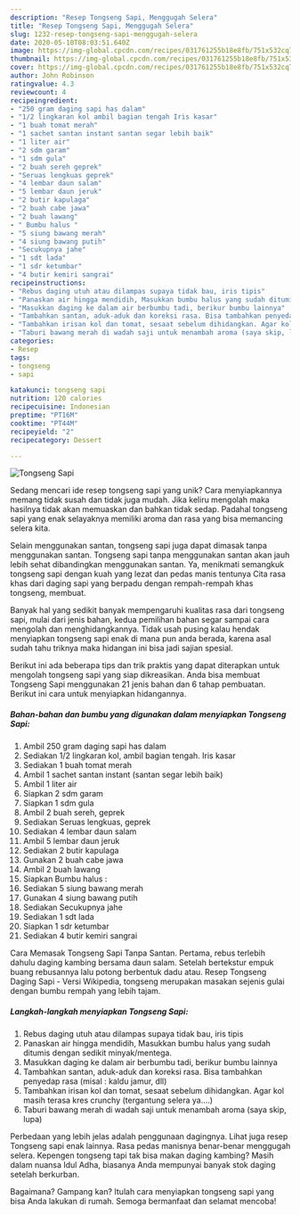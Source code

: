 ```yaml
---
description: "Resep Tongseng Sapi, Menggugah Selera"
title: "Resep Tongseng Sapi, Menggugah Selera"
slug: 1232-resep-tongseng-sapi-menggugah-selera
date: 2020-05-10T08:03:51.640Z
image: https://img-global.cpcdn.com/recipes/031761255b18e8fb/751x532cq70/tongseng-sapi-foto-resep-utama.jpg
thumbnail: https://img-global.cpcdn.com/recipes/031761255b18e8fb/751x532cq70/tongseng-sapi-foto-resep-utama.jpg
cover: https://img-global.cpcdn.com/recipes/031761255b18e8fb/751x532cq70/tongseng-sapi-foto-resep-utama.jpg
author: John Robinson
ratingvalue: 4.3
reviewcount: 4
recipeingredient:
- "250 gram daging sapi has dalam"
- "1/2 lingkaran kol ambil bagian tengah Iris kasar"
- "1 buah tomat merah"
- "1 sachet santan instant santan segar lebih baik"
- "1 liter air"
- "2 sdm garam"
- "1 sdm gula"
- "2 buah sereh geprek"
- "Seruas lengkuas geprek"
- "4 lembar daun salam"
- "5 lembar daun jeruk"
- "2 butir kapulaga"
- "2 buah cabe jawa"
- "2 buah lawang"
- " Bumbu halus "
- "5 siung bawang merah"
- "4 siung bawang putih"
- "Secukupnya jahe"
- "1 sdt lada"
- "1 sdr ketumbar"
- "4 butir kemiri sangrai"
recipeinstructions:
- "Rebus daging utuh atau dilampas supaya tidak bau, iris tipis"
- "Panaskan air hingga mendidih, Masukkan bumbu halus yang sudah ditumis dengan sedikit minyak/mentega."
- "Masukkan daging ke dalam air berbumbu tadi, berikur bumbu lainnya"
- "Tambahkan santan, aduk-aduk dan koreksi rasa. Bisa tambahkan penyedap rasa (misal : kaldu jamur, dll)"
- "Tambahkan irisan kol dan tomat, sesaat sebelum dihidangkan. Agar kol masih terasa kres crunchy (tergantung selera ya....)"
- "Taburi bawang merah di wadah saji untuk menambah aroma (saya skip, lupa)"
categories:
- Resep
tags:
- tongseng
- sapi

katakunci: tongseng sapi 
nutrition: 120 calories
recipecuisine: Indonesian
preptime: "PT16M"
cooktime: "PT44M"
recipeyield: "2"
recipecategory: Dessert

---
```



![Tongseng Sapi](https://img-global.cpcdn.com/recipes/031761255b18e8fb/751x532cq70/tongseng-sapi-foto-resep-utama.jpg)

Sedang mencari ide resep tongseng sapi yang unik? Cara menyiapkannya memang tidak susah dan tidak juga mudah. Jika keliru mengolah maka hasilnya tidak akan memuaskan dan bahkan tidak sedap. Padahal tongseng sapi yang enak selayaknya memiliki aroma dan rasa yang bisa memancing selera kita.

Selain menggunakan santan, tongseng sapi juga dapat dimasak tanpa menggunakan santan. Tongseng sapi tanpa menggunakan santan akan jauh lebih sehat dibandingkan menggunakan santan. Ya, menikmati semangkuk tongseng sapi dengan kuah yang lezat dan pedas manis tentunya Cita rasa khas dari daging sapi yang berpadu dengan rempah-rempah khas tongseng, membuat.

Banyak hal yang sedikit banyak mempengaruhi kualitas rasa dari tongseng sapi, mulai dari jenis bahan, kedua pemilihan bahan segar sampai cara mengolah dan menghidangkannya. Tidak usah pusing kalau hendak menyiapkan tongseng sapi enak di mana pun anda berada, karena asal sudah tahu triknya maka hidangan ini bisa jadi sajian spesial.


Berikut ini ada beberapa tips dan trik praktis yang dapat diterapkan untuk mengolah tongseng sapi yang siap dikreasikan. Anda bisa membuat Tongseng Sapi menggunakan 21 jenis bahan dan 6 tahap pembuatan. Berikut ini cara untuk menyiapkan hidangannya.

<!--inarticleads1-->

##### Bahan-bahan dan bumbu yang digunakan dalam menyiapkan Tongseng Sapi:

1. Ambil 250 gram daging sapi has dalam
1. Sediakan 1/2 lingkaran kol, ambil bagian tengah. Iris kasar
1. Sediakan 1 buah tomat merah
1. Ambil 1 sachet santan instant (santan segar lebih baik)
1. Ambil 1 liter air
1. Siapkan 2 sdm garam
1. Siapkan 1 sdm gula
1. Ambil 2 buah sereh, geprek
1. Sediakan Seruas lengkuas, geprek
1. Sediakan 4 lembar daun salam
1. Ambil 5 lembar daun jeruk
1. Sediakan 2 butir kapulaga
1. Gunakan 2 buah cabe jawa
1. Ambil 2 buah lawang
1. Siapkan  Bumbu halus :
1. Sediakan 5 siung bawang merah
1. Gunakan 4 siung bawang putih
1. Sediakan Secukupnya jahe
1. Sediakan 1 sdt lada
1. Siapkan 1 sdr ketumbar
1. Sediakan 4 butir kemiri sangrai


Cara Memasak Tongseng Sapi Tanpa Santan. Pertama, rebus terlebih dahulu daging kambing bersama daun salam. Setelah bertekstur empuk buang rebusannya lalu potong berbentuk dadu atau. Resep Tongseng Daging Sapi - Versi Wikipedia, tongseng merupakan masakan sejenis gulai dengan bumbu rempah yang lebih tajam. 

<!--inarticleads2-->

##### Langkah-langkah menyiapkan Tongseng Sapi:

1. Rebus daging utuh atau dilampas supaya tidak bau, iris tipis
1. Panaskan air hingga mendidih, Masukkan bumbu halus yang sudah ditumis dengan sedikit minyak/mentega.
1. Masukkan daging ke dalam air berbumbu tadi, berikur bumbu lainnya
1. Tambahkan santan, aduk-aduk dan koreksi rasa. Bisa tambahkan penyedap rasa (misal : kaldu jamur, dll)
1. Tambahkan irisan kol dan tomat, sesaat sebelum dihidangkan. Agar kol masih terasa kres crunchy (tergantung selera ya....)
1. Taburi bawang merah di wadah saji untuk menambah aroma (saya skip, lupa)


Perbedaan yang lebih jelas adalah penggunaan dagingnya. Lihat juga resep Tongseng sapi enak lainnya. Rasa pedas manisnya benar-benar menggugah selera. Kepengen tongseng tapi tak bisa makan daging kambing? Masih dalam nuansa Idul Adha, biasanya Anda mempunyai banyak stok daging setelah berkurban. 

Bagaimana? Gampang kan? Itulah cara menyiapkan tongseng sapi yang bisa Anda lakukan di rumah. Semoga bermanfaat dan selamat mencoba!
